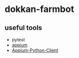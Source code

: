 # dokkan-farmbot

## useful tools

- pytest
- [appium](https://github.com/appium/appium)
- [Appium-Python-Client](https://github.com/appium/python-client)
